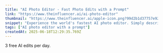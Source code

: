 ```yaml
---
title: "AI Photo Editor - Fast Photo Edits with a Prompt"
link: "https://www.theinfluencer.ai/ai-photo-editor"
thumbnail: "https://www.theinfluencer.ai/apple-icon.png?99d2b1d37757e926"
snippet: "Experience the world's fastest AI photo editor. Simply describe your desired changes with text prompt and receive instant, stunning image transformations that maintain the original image. Edit backgrounds, add effects, and more with The Influencer AI."
tags: ["AI photo editor with a prompt"]
createdAt: 2025-06-18T12:29:35.769Z
---
```

3 free AI edits per day.
